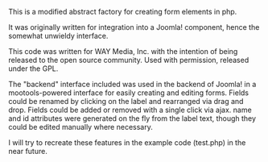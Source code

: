 This is a modified abstract factory for creating form elements in php.

It was originally written for integration into a Joomla! component, hence the somewhat unwieldy interface.

This code was written for WAY Media, Inc. with the intention of being released to the open source community. Used with permission, released under the GPL.

The "backend" interface included was used in the backend of Joomla! in a mootools-powered interface for easily creating and editing forms. Fields could be renamed by clicking on the label and rearranged via drag and drop. Fields could be added or removed with a single click via ajax. name and id attributes were generated on the fly from the label text, though they could be edited manually where necessary.

I will try to recreate these features in the example code (test.php) in the near future.